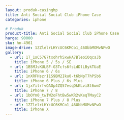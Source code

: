 ```yaml
---
layout: produk-casinghp
title: Anti Social Social Club iPhone Case
categories: iphone

# Produk
product-title: Anti Social Social Club iPhone Case
harga: 90000
sku: hn-4961
image-drive: 1ZZlelrLHYcUC6KMCo1_46ObbMOMvNPwO
gallery:
  - url: 1T_1sC57G7txohrh5xwHA7BleoiOqcsJb
    title: iPhone 5 / 5s / SE
  - url: 1B5MJsKULBF-G3Tcfs6fsLdDlLBykTUaE
    title: iPhone 6 / 6s
  - url: 1nXRFHszrI1S9BM2Iku0-t6bNpT7hPSb6
    title: iPhone 6 Plus / 6s Plus
  - url: 1jxYilrfvQAOp4ZQ57esqDkKLvi8t6wm7
    title: iPhone 7 / 8
  - url: 1bOYm0_twIW2oFhtBw5wKR2vKeqTMayC2
    title: iPhone 7 Plus / 8 Plus
  - url: 1ZZlelrLHYcUC6KMCo1_46ObbMOMvNPwO
    title: iPhone X
---
```

